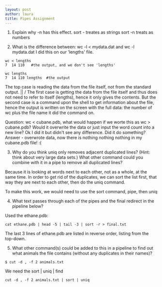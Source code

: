 ```yaml
---
layout: post
author: laura
title: Pipes Assignment
---
```



1. Explain why -n has this effect.
sort - treates as strings
sort -n treats as numbers

2. What is the difference between:  wc -l < mydata.dat and wc -l mydata.dat
I did this on our 'lengths' file. 

```
wc < lengths
7  14 110   #the output, and we don't see 'lengths'

```

```
wc lengths
7  14 110 lengths  #the output

```
The top case is reading the data from the file itself, not from the standard output. 
	||
	\/
The first case is getting the data from the file itself and thus does not need to refer to itself (lengths), hence it only gives the contents. But the second case is a command upon the shell to get information about the file, hence the output is written on the screen with the full data: the number of wc plus the file name it did the command on.

Question: wc < cubane.pdb, what would happen if we worte this as wc > cubane.pdb? Would it overwrite the data or just input the word count into a new line?
Ok I did it but didn't see any difference. Did it do something?
Answer - overwrote data, now there is nothing nothing nothing in my cubane.pdb file! :(

3. Why do you think uniq only removes adjacent duplicated lines? (Hint: think about very large data sets.) What other command could you combine with it in a pipe to remove all duplicated lines? 

Because it is looking at words next to each other, not as a whole, at the same time. In order to get rid of the duplicates, we can sort the list first, that way they are next to each other, then do the uniq command. 

To make this work, we would need to use the sort command, pipe, then uniq


4. What text passes through each of the pipes and the final redirect in the pipeline below?

Used the ethane.pdb:

```
cat ethane.pdb | head -5 | tail -3 | sort -r > final.txt

```

The last 3 lines of ethane.pdb are listed in reverse order, listing from the top-down.

5. What other command(s) could be added to this in a pipeline to find out what animals the file contains (without any duplicates in their names)?

```
$ cut -d , -f 2 animals.txt

```

We need the sort | uniq | find

```
cut -d , -f 2 animals.txt | sort | uniq

```